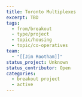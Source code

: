 ```yaml
---
title: Toronto Multiplexes
excerpt: TBD
tags:
  - from/breakout
  - type/project
  - topic/housing
  - topic/co-operatives
team:
  - "[[Jim Rootham]]"
status_project: Unknown
status_contributor: Open
categories:
  - breakout project
  - active
---
```


